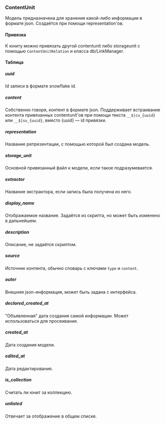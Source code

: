 ### ContentUnit

Модель предназначена для хранения какой-либо информации в формате json. Создаётся при помощи representation'ов.

#### Привязка

К юниту можно привязать другой contentunit либо storageunit с помощью `ContentUnitRelation` и класса db/LinkManager.

#### Таблица

##### uuid

Id записи в формате snowflake id.

##### content

Собственно говоря, контент в формате json. Поддерживает встраивание контента привязанных contentunit'ов при помощи текста `__$|cu_{uuid}` или  `__$|su_{uuid}`, вместо {uuid} — id привязки.

##### representation

Название репрезентации, с помощью которой был создана модель.

##### storage_unit

Основной привязанный файл к модели, если такое подразумевается.

##### extractor

Название экстрактора, если запись была получена из него.

##### display_name

Отображаемое название. Задаётся из скрипта, но может быть изменено в дальнейшем.

##### description

Описание, не задаётся скриптом.

##### source

Источник контента, обычно словарь с ключами `type` и `content`.

##### outer

Внешняя json-информация, может быть задана с интерфейса.

##### declared_created_at

"Объявленная" дата создания самой информации. Может использоваться для просеивания.

##### created_at

Дата создания модели.

##### edited_at

Дата редактирования.

##### is_collection

Считать ли юнит за коллекцию.

##### unlisted

Отвечает за отображение в общем списке.
